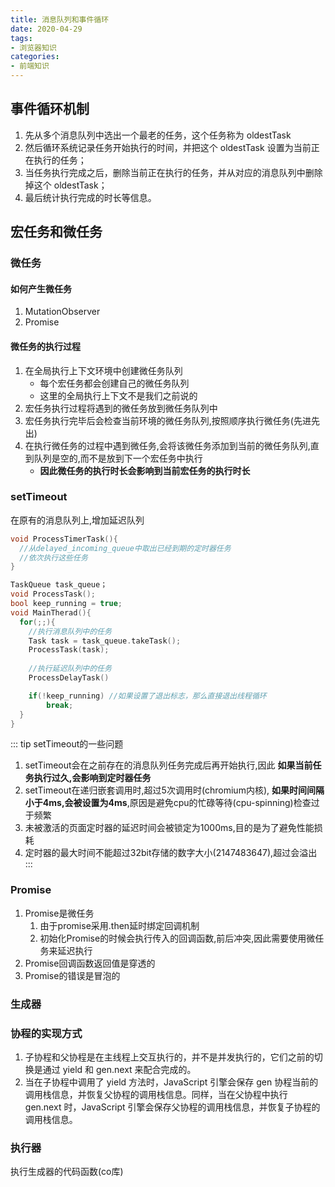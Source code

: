```yaml
---
title: 消息队列和事件循环
date: 2020-04-29
tags:
- 浏览器知识
categories:
- 前端知识
---
```


## 事件循环机制
1. 先从多个消息队列中选出一个最老的任务，这个任务称为 oldestTask
2. 然后循环系统记录任务开始执行的时间，并把这个 oldestTask 设置为当前正在执行的任务；
3. 当任务执行完成之后，删除当前正在执行的任务，并从对应的消息队列中删除掉这个 oldestTask；
4. 最后统计执行完成的时长等信息。

## 宏任务和微任务
### 微任务
#### 如何产生微任务
1. MutationObserver
2. Promise

#### 微任务的执行过程
1. 在全局执行上下文环境中创建微任务队列
   - 每个宏任务都会创建自己的微任务队列
   - 这里的全局执行上下文不是我们之前说的
2. 宏任务执行过程将遇到的微任务放到微任务队列中
3. 宏任务执行完毕后会检查当前环境的微任务队列,按照顺序执行微任务(先进先出)
4. 在执行微任务的过程中遇到微任务,会将该微任务添加到当前的微任务队列,直到队列是空的,而不是放到下一个宏任务中执行
   - __因此微任务的执行时长会影响到当前宏任务的执行时长__

### setTimeout
在原有的消息队列上,增加延迟队列
```c++
void ProcessTimerTask(){
  //从delayed_incoming_queue中取出已经到期的定时器任务
  //依次执行这些任务
}

TaskQueue task_queue；
void ProcessTask();
bool keep_running = true;
void MainTherad(){
  for(;;){
    //执行消息队列中的任务
    Task task = task_queue.takeTask();
    ProcessTask(task);
    
    //执行延迟队列中的任务
    ProcessDelayTask()

    if(!keep_running) //如果设置了退出标志，那么直接退出线程循环
        break; 
  }
}
```
::: tip setTimeout的一些问题
1. setTimeout会在之前存在的消息队列任务完成后再开始执行,因此 __如果当前任务执行过久,会影响到定时器任务__
2. setTimeout在递归嵌套调用时,超过5次调用时(chromium内核), __如果时间间隔小于4ms,会被设置为4ms__,原因是避免cpu的忙碌等待(cpu-spinning)检查过于频繁
3. 未被激活的页面定时器的延迟时间会被锁定为1000ms,目的是为了避免性能损耗
4. 定时器的最大时间不能超过32bit存储的数字大小(2147483647),超过会溢出
:::

### Promise
1. Promise是微任务
   1. 由于promise采用.then延时绑定回调机制
   2. 初始化Promise的时候会执行传入的回调函数,前后冲突,因此需要使用微任务来延迟执行
2. Promise回调函数返回值是穿透的
3. Promise的错误是冒泡的


### 生成器
### 协程的实现方式
1. 子协程和父协程是在主线程上交互执行的，并不是并发执行的，它们之前的切换是通过 yield 和 gen.next 来配合完成的。
2. 当在子协程中调用了 yield 方法时，JavaScript 引擎会保存 gen 协程当前的调用栈信息，并恢复父协程的调用栈信息。同样，当在父协程中执行 gen.next 时，JavaScript 引擎会保存父协程的调用栈信息，并恢复子协程的调用栈信息。
### 执行器
执行生成器的代码函数(co库)
